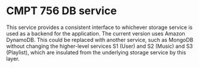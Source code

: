 # CMPT 756 DB service

This service provides a consistent interface to whichever storage service is used as a backend for the application. The current version uses Amazon DynamoDB.  This could be replaced with another service, such as MongoDB without changing the higher-level services S1 (User) and S2 (Music) and S3 (Playlist), which are insulated from the underlying storage service by this layer.
